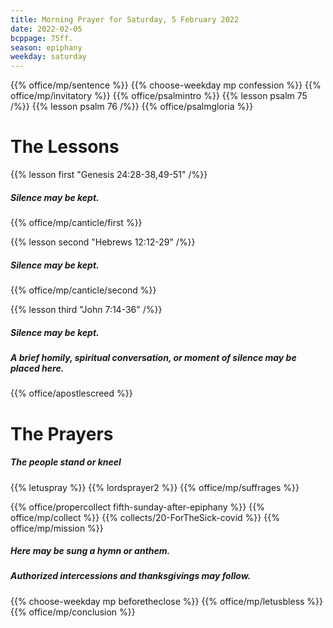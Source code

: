 ```yaml
---
title: Morning Prayer for Saturday, 5 February 2022
date: 2022-02-05
bcppage: 75ff.
season: epiphany
weekday: saturday
---
```


{{% office/mp/sentence %}}
{{% choose-weekday mp confession %}}
{{% office/mp/invitatory  %}}
{{% office/psalmintro %}}
{{% lesson psalm 75 /%}}
{{% lesson psalm 76 /%}}
{{% office/psalmgloria %}}

# The Lessons
{{% lesson first "Genesis 24:28-38,49-51" /%}}
##### Silence may be kept.
{{% office/mp/canticle/first %}}

{{% lesson second "Hebrews 12:12-29" /%}}
##### Silence may be kept.
{{% office/mp/canticle/second %}}

{{% lesson third "John 7:14-36" /%}}
##### Silence may be kept.

##### A brief homily, spiritual conversation, or moment of silence may be placed here.


{{% office/apostlescreed %}}

# The Prayers

##### The people stand or kneel
{{% letuspray %}}
{{% lordsprayer2 %}}
{{% office/mp/suffrages %}}

{{% office/propercollect fifth-sunday-after-epiphany %}}
{{% office/mp/collect %}}
{{% collects/20-ForTheSick-covid %}}
{{% office/mp/mission %}}

##### Here may be sung a hymn or anthem.

##### Authorized intercessions and thanksgivings may follow.

{{% choose-weekday mp beforetheclose %}}
{{% office/mp/letusbless %}}
{{% office/mp/conclusion %}}
